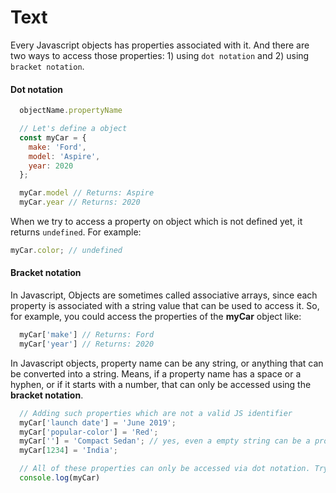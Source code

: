 # Text

Every Javascript objects has properties associated with it. And there are two ways to access those properties: 1) using `dot notation` and 2) using `bracket notation`.

#### Dot notation
```js
  objectName.propertyName
```

```js
  // Let's define a object
  const myCar = {
    make: 'Ford',
    model: 'Aspire',
    year: 2020
  };

  myCar.model // Returns: Aspire
  myCar.year // Returns: 2020
```

When we try to access a property on object which is not defined yet, it returns `undefined`. For example:

```js
myCar.color; // undefined
```

#### Bracket notation
In Javascript, Objects are sometimes called associative arrays, since each property is associated with a string value that can be used to access it. So, for example, you could access the properties of the **myCar** object like:

```js
  myCar['make'] // Returns: Ford
  myCar['year'] // Returns: 2020
```

In Javascript objects, property name can be any string, or anything that can be converted into a string. Means, if a property name has a space or a hyphen, or if it starts with a number, that can only be accessed using the **bracket notation**.

```js
  // Adding such properties which are not a valid JS identifier
  myCar['launch date'] = 'June 2019';
  myCar['popular-color'] = 'Red';
  myCar[''] = 'Compact Sedan'; // yes, even a empty string can be a property name
  myCar[1234] = 'India';

  // All of these properties can only be accessed via dot notation. Try it out.
  console.log(myCar)
```